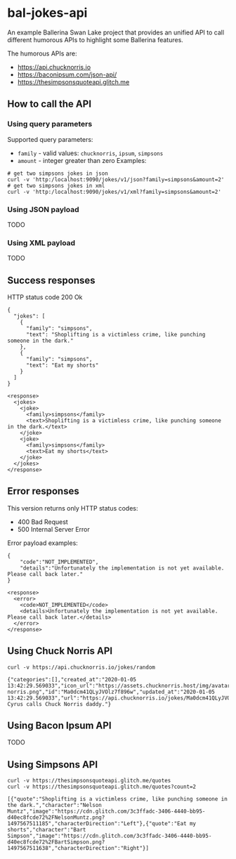# bal-jokes-api
An example Ballerina Swan Lake project that provides an unified API to call different humorous APIs to highlight some Ballerina features.

The humorous APIs are:

* https://api.chucknorris.io
* https://baconipsum.com/json-api/
* https://thesimpsonsquoteapi.glitch.me

## How to call the API
### Using query parameters
Supported query parameters:
* `family` - valid values: `chucknorris`, `ipsum`, `simpsons`
* `amount` - integer greater than zero
Examples:
```
# get two simpsons jokes in json
curl -v 'http:/localhost:9090/jokes/v1/json?family=simpsons&amount=2'
# get two simpsons jokes in xml
curl -v 'http:/localhost:9090/jokes/v1/xml?family=simpsons&amount=2'
```

### Using JSON payload
TODO

### Using XML payload
TODO

## Success responses
HTTP status code 200 Ok
```
{
  "jokes": [
    {
      "family": "simpsons",
      "text": "Shoplifting is a victimless crime, like punching someone in the dark."
    },
    {
      "family": "simpsons",
      "text": "Eat my shorts"
    }
  ]
}
```
```
<response>
  <jokes>
    <joke>
      <family>simpsons</family>
      <text>Shoplifting is a victimless crime, like punching someone in the dark.</text>
    </joke>
    <joke>
      <family>simpsons</family>
      <text>Eat my shorts</text>
    </joke>
  </jokes>
</response>
```

## Error responses
This version returns only HTTP status codes:
* 400 Bad Request
* 500 Internal Server Error

Error payload examples:
```
{
    "code":"NOT_IMPLEMENTED", 
    "details":"Unfortunately the implementation is not yet available. Please call back later."
}
```
```
<response>
  <error>
    <code>NOT_IMPLEMENTED</code>
    <details>Unfortunately the implementation is not yet available. Please call back later.</details>
  </error>
</response>
```
## Using Chuck Norris API
```
curl -v https://api.chucknorris.io/jokes/random
```
```
{"categories":[],"created_at":"2020-01-05 13:42:29.569033","icon_url":"https://assets.chucknorris.host/img/avatar/chuck-norris.png","id":"Ma0dcm41QLyJVOlz7f896w","updated_at":"2020-01-05 13:42:29.569033","url":"https://api.chucknorris.io/jokes/Ma0dcm41QLyJVOlz7f896w","value":"Miley Cyrus calls Chuck Norris daddy."}
```

## Using Bacon Ipsum API
TODO

## Using Simpsons API
```
curl -v https://thesimpsonsquoteapi.glitch.me/quotes
curl -v https://thesimpsonsquoteapi.glitch.me/quotes?count=2
```
```
[{"quote":"Shoplifting is a victimless crime, like punching someone in the dark.","character":"Nelson Muntz","image":"https://cdn.glitch.com/3c3ffadc-3406-4440-bb95-d40ec8fcde72%2FNelsonMuntz.png?1497567511185","characterDirection":"Left"},{"quote":"Eat my shorts","character":"Bart Simpson","image":"https://cdn.glitch.com/3c3ffadc-3406-4440-bb95-d40ec8fcde72%2FBartSimpson.png?1497567511638","characterDirection":"Right"}]
```
